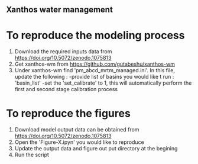 ## Xanthos water management
# To reproduce the modeling process
1. Download the required inputs data from https://doi.org/10.5072/zenodo.1075813
2. Get xanthos-wm from https://github.com/gutabeshu/xanthos-wm
3. Under xanthos-wm find 'pm_abcd_mrtm_managed.ini'. In this file, update the following :
        -provide list of basins you would like t run : 'basin_list'
        -set the 'set_calibrate' to 1, this will automatically perform the first and second stage calibration process

# To reproduce the figures
1. Download model output data can be obtained from https://doi.org/10.5072/zenodo.1075813
2. Open the 'Figure-X.ipyn' you would like to reproduce
3. Update the output data and figure out put directory at the begining
4. Run the script

